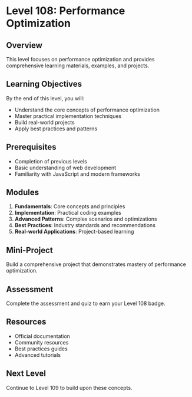 # Level 108: Performance Optimization

## Overview
This level focuses on performance optimization and provides comprehensive learning materials, examples, and projects.

## Learning Objectives
By the end of this level, you will:
- Understand the core concepts of performance optimization
- Master practical implementation techniques
- Build real-world projects
- Apply best practices and patterns

## Prerequisites
- Completion of previous levels
- Basic understanding of web development
- Familiarity with JavaScript and modern frameworks

## Modules
1. **Fundamentals**: Core concepts and principles
2. **Implementation**: Practical coding examples
3. **Advanced Patterns**: Complex scenarios and optimizations
4. **Best Practices**: Industry standards and recommendations
5. **Real-world Applications**: Project-based learning

## Mini-Project
Build a comprehensive project that demonstrates mastery of performance optimization.

## Assessment
Complete the assessment and quiz to earn your Level 108 badge.

## Resources
- Official documentation
- Community resources
- Best practices guides
- Advanced tutorials

## Next Level
Continue to Level 109 to build upon these concepts.
